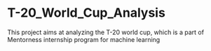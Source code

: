 # T-20_World_Cup_Analysis
This project aims at analyzing the T-20 world cup, which is a part of Mentorness internship program for machine learning 
